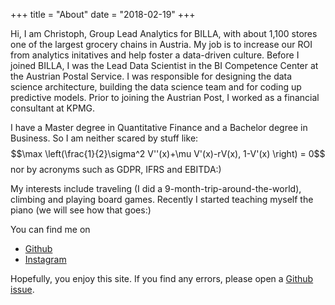 +++
title = "About"
date = "2018-02-19"
+++

Hi, I am Christoph, Group Lead Analytics for BILLA, with about 1,100 stores one of 
the largest grocery chains in Austria. My job is to increase our ROI from analytics initatives and help foster a data-driven culture. Before I joined BILLA, I was the Lead Data Scientist in the BI Competence Center at the Austrian Postal Service. I was responsible for designing the data science architecture, building the data science team and for coding up predictive models. Prior to joining the Austrian Post, I worked as a financial consultant at KPMG.

I have a Master degree in Quantitative Finance and a Bachelor degree in Business. So I am neither scared by stuff like:
$$\max \left(\frac{1}{2}\sigma^2 V''(x)+\mu V'(x)-rV(x), 1-V'(x) \right) = 0$$
nor by acronyms such as GDPR, IFRS and EBITDA:)

My interests include traveling (I did a 9-month-trip-around-the-world), climbing and  playing board games. Recently I started teaching myself the piano (we will see how that goes:)

You can find me on

* [Github](https://github.com/harlecin)
* [Instagram](https://www.instagram.com/_zug_voegel_/)


Hopefully, you enjoy this site. If you find any errors, please open a [Github issue](https://github.com/harlecin/hugo-site).
